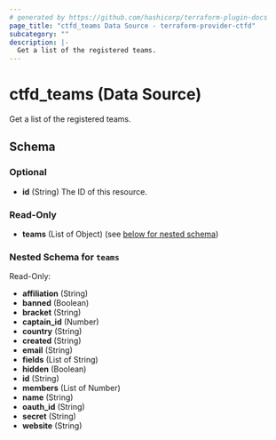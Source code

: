 ```yaml
---
# generated by https://github.com/hashicorp/terraform-plugin-docs
page_title: "ctfd_teams Data Source - terraform-provider-ctfd"
subcategory: ""
description: |-
  Get a list of the registered teams.
---
```


# ctfd_teams (Data Source)

Get a list of the registered teams.



<!-- schema generated by tfplugindocs -->
## Schema

### Optional

- **id** (String) The ID of this resource.

### Read-Only

- **teams** (List of Object) (see [below for nested schema](#nestedatt--teams))

<a id="nestedatt--teams"></a>
### Nested Schema for `teams`

Read-Only:

- **affiliation** (String)
- **banned** (Boolean)
- **bracket** (String)
- **captain_id** (Number)
- **country** (String)
- **created** (String)
- **email** (String)
- **fields** (List of String)
- **hidden** (Boolean)
- **id** (String)
- **members** (List of Number)
- **name** (String)
- **oauth_id** (String)
- **secret** (String)
- **website** (String)


